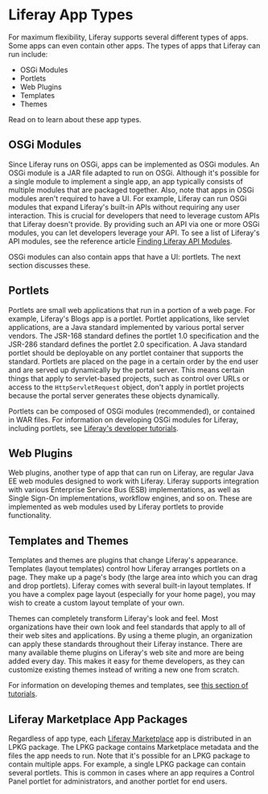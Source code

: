 # Liferay App Types [](id=liferay-app-types)

For maximum flexibility, Liferay supports several different types of apps. Some 
apps can even contain other apps. The types of apps that Liferay can run 
include: 

- OSGi Modules
- Portlets
- Web Plugins
- Templates
- Themes

Read on to learn about these app types. 

## OSGi Modules [](id=osgi-modules)

Since Liferay runs on OSGi, apps can be implemented as OSGi modules. An OSGi 
module is a JAR file adapted to run on OSGi. Although it's possible for a single 
module to implement a single app, an app typically consists of multiple modules 
that are packaged together. Also, note that apps in OSGi modules aren't required 
to have a UI. For example, Liferay can run OSGi modules that expand Liferay's 
built-in APIs without requiring any user interaction. This is crucial for 
developers that need to leverage custom APIs that Liferay doesn't provide. By 
providing such an API via one or more OSGi modules, you can let developers 
leverage your API. To see a list of Liferay's API modules, see the reference 
article 
[Finding Liferay API Modules](/develop/reference/-/knowledge_base/7-0/finding-liferay-api-modules). 

OSGi modules can also contain apps that have a UI: portlets. The next section 
discusses these. 

## Portlets [](id=portlets)

Portlets are small web applications that run in a portion of a web page. For 
example, Liferay's Blogs app is a portlet. Portlet applications, like servlet 
applications, are a Java standard implemented by various portal server vendors. 
The JSR-168 standard defines the portlet 1.0 specification and the JSR-286 
standard defines the portlet 2.0 specification. A Java standard portlet should 
be deployable on any portlet container that supports the standard. Portlets are 
placed on the page in a certain order by the end user and are served up 
dynamically by the portal server. This means certain things that apply to 
servlet-based projects, such as control over URLs or access to the 
`HttpServletRequest` object, don't apply in portlet projects because the portal 
server generates these objects dynamically. 

Portlets can be composed of OSGi modules (recommended), or contained in WAR 
files. For information on developing OSGi modules for Liferay, including 
portlets, see 
[Liferay's developer tutorials](/develop/tutorials). 

## Web Plugins [](id=web-plugins)

Web plugins, another type of app that can run on Liferay, are regular Java EE 
web modules designed to work with Liferay. Liferay supports integration with 
various Enterprise Service Bus (ESB) implementations, as well as Single Sign-On 
implementations, workflow engines, and so on. These are implemented as web 
modules used by Liferay portlets to provide functionality. 

## Templates and Themes [](id=templates-and-themes)

Templates and themes are plugins that change Liferay's appearance. Templates 
(layout templates) control how Liferay arranges portlets on a page. They make up 
a page's body (the large area into which you can drag and drop portlets). 
Liferay comes with several built-in layout templates. If you have a complex page 
layout (especially for your home page), you may wish to create a custom layout 
template of your own. 

Themes can completely transform Liferay's look and feel. Most organizations have 
their own look and feel standards that apply to all of their web sites and 
applications. By using a theme plugin, an organization can apply these standards 
throughout their Liferay instance. There are many available theme plugins on 
Liferay's web site and more are being added every day. This makes it easy for 
theme developers, as they can customize existing themes instead of writing a new 
one from scratch. 

For information on developing themes and templates, see 
[this section of tutorials](/develop/tutorials/-/knowledge_base/7-0/themes-and-layout-templates). 

## Liferay Marketplace App Packages [](id=liferay-marketplace-app-packages)

Regardless of app type, each 
[Liferay Marketplace](https://web.liferay.com/marketplace) 
app is distributed in an LPKG package. The LPKG package contains Marketplace 
metadata and the files the app needs to run. Note that it's possible for an LPKG 
package to contain multiple apps. For example, a single LPKG package can contain 
several portlets. This is common in cases where an app requires a Control Panel 
portlet for administrators, and another portlet for end users. 
